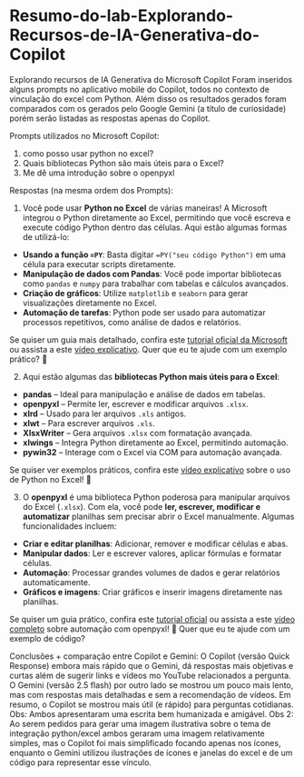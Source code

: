 # Resumo-do-lab-Explorando-Recursos-de-IA-Generativa-do-Copilot
Explorando recursos de IA Generativa do Microsoft Copilot
Foram inseridos alguns prompts no aplicativo mobile do Copilot, todos no contexto de vinculação do excel com Python. Além disso os resultados gerados foram comparados com os gerados pelo Google Gemini (a título de curiosidade) porém serão listadas as respostas apenas do Copilot.

Prompts utilizados no Microsoft Copilot:
1) como posso usar python no excel?
2) Quais bibliotecas Python são mais úteis para o Excel?
3) Me dê uma introdução sobre o openpyxl

Respostas (na mesma ordem dos Prompts):
1) Você pode usar **Python no Excel** de várias maneiras! A Microsoft integrou o Python diretamente ao Excel, permitindo que você escreva e execute código Python dentro das células. Aqui estão algumas formas de utilizá-lo:

- **Usando a função `=PY`**: Basta digitar `=PY("seu código Python")` em uma célula para executar scripts diretamente.
- **Manipulação de dados com Pandas**: Você pode importar bibliotecas como `pandas` e `numpy` para trabalhar com tabelas e cálculos avançados.
- **Criação de gráficos**: Utilize `matplotlib` e `seaborn` para gerar visualizações diretamente no Excel.
- **Automação de tarefas**: Python pode ser usado para automatizar processos repetitivos, como análise de dados e relatórios.

Se quiser um guia mais detalhado, confira este [tutorial oficial da Microsoft](https://support.microsoft.com/pt-br/office/introdu%C3%A7%C3%A3o-ao-python-no-excel-a33fbcbe-065b-41d3-82cf-23d05397f53d) ou assista a este [vídeo explicativo](https://www.youtube.com/watch?v=SKR1FrojC-k). Quer que eu te ajude com um exemplo prático? 🚀

2) Aqui estão algumas das **bibliotecas Python mais úteis para o Excel**:

- **pandas** – Ideal para manipulação e análise de dados em tabelas.
- **openpyxl** – Permite ler, escrever e modificar arquivos `.xlsx`.
- **xlrd** – Usado para ler arquivos `.xls` antigos.
- **xlwt** – Para escrever arquivos `.xls`.
- **XlsxWriter** – Gera arquivos `.xlsx` com formatação avançada.
- **xlwings** – Integra Python diretamente ao Excel, permitindo automação.
- **pywin32** – Interage com o Excel via COM para automação avançada.

Se quiser ver exemplos práticos, confira este [vídeo explicativo](https://www.youtube.com/watch?v=TtLQ6zxdHQs) sobre o uso de Python no Excel! 🚀


3) O **openpyxl** é uma biblioteca Python poderosa para manipular arquivos do Excel (`.xlsx`). Com ela, você pode **ler, escrever, modificar e automatizar** planilhas sem precisar abrir o Excel manualmente. Algumas funcionalidades incluem:

- **Criar e editar planilhas**: Adicionar, remover e modificar células e abas.
- **Manipular dados**: Ler e escrever valores, aplicar fórmulas e formatar células.
- **Automação**: Processar grandes volumes de dados e gerar relatórios automaticamente.
- **Gráficos e imagens**: Criar gráficos e inserir imagens diretamente nas planilhas.

Se quiser um guia prático, confira este [tutorial oficial](https://openpyxl.readthedocs.io/en/stable/tutorial.html) ou assista a este [vídeo completo](https://www.youtube.com/watch?v=BUigYkNU3GE) sobre automação com openpyxl! 🚀 Quer que eu te ajude com um exemplo de código?


Conclusões + comparação entre Copilot e Gemini:
O Copilot (versão Quick Response) embora mais rápido que o Gemini, dá respostas mais objetivas e curtas além de sugerir links e vídeos mo YouTube relacionados a pergunta. O Gemini (versão 2.5 flash) por outro lado se mostrou um pouco mais lento, mas com respostas mais detalhadas e sem a recomendação de vídeos. Em resumo, o Copilot se mostrou mais útil (e rápido) para perguntas cotidianas. 
Obs: Ambos apresentaram uma escrita bem humanizada e amigável.
Obs 2: Ao serem pedidos para gerar uma imagem ilustrativa sobre o tema de integração python/excel ambos geraram uma imagem relativamente simples, mas o Copilot foi mais simplificado focando apenas nos ícones, enquanto o Gemini utilizou ilustrações de ícones e janelas do excel e de um código para representar esse vínculo.
